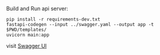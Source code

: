 Build and Run api server:
```
pip install -r requirements-dev.txt
fastapi-codegen --input ../swagger.yaml --output app -t $PWD/templates/
uvicorn main:app
```

visit [Swagger UI](http://localhost:8000/docs)
